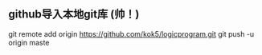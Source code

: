 ## github导入本地git库 (帅！)
git remote add origin https://github.com/kok5/logicprogram.git
git push -u origin maste